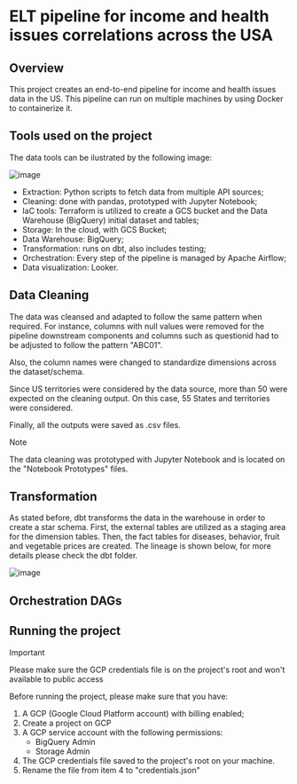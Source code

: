 # ELT pipeline for income and health issues correlations across the USA

## Overview
This project creates an end-to-end pipeline for income and health issues data in the US. This pipeline can run on multiple machines by using Docker to containerize it.

## Tools used on the project
The data tools can be ilustrated by the following image:

![image](https://github.com/user-attachments/assets/78381c16-e94f-4dbd-ba51-7c02ffb81e64)

- Extraction: Python scripts to fetch data from multiple API sources;
- Cleaning: done with pandas, prototyped with Jupyter Notebook;
- IaC tools: Terraform is utilized to create a GCS bucket and the Data Warehouse (BigQuery) initial dataset and tables;
- Storage: In the cloud, with GCS Bucket;
- Data Warehouse: BigQuery;
- Transformation: runs on dbt, also includes testing;
- Orchestration: Every step of the pipeline is managed by Apache Airflow;
- Data visualization: Looker.

## Data Cleaning
The data was cleansed and adapted to follow the same pattern when required. For instance, columns with null values were removed for the pipeline downstream components and columns such as questionid had to be adjusted to follow the pattern "ABC01".

Also, the column names were changed to standardize dimensions across the dataset/schema.

Since US territories were considered by the data source, more than 50 were expected on the cleaning output. On this case, 55 States and territories were considered.

Finally, all the outputs were saved as .csv files.

> [!NOTE]
> The data cleaning was prototyped with Jupyter Notebook and is located on the "Notebook Prototypes" files.

## Transformation 
As stated before, dbt transforms the data in the warehouse in order to create a star schema. First, the external tables are utilized as a staging area for the dimension tables.
Then, the fact tables for diseases, behavior, fruit and vegetable prices are created. The lineage is shown below, for more details please check the dbt folder.

![image](https://github.com/user-attachments/assets/dcfd2603-6522-4cca-91f2-c8f7e194bbd6)

## Orchestration DAGs



## Running the project
> [!IMPORTANT]
> Please make sure the GCP credentials file is on the project's root and won't available to public access

Before running the project, please make sure that you have:
1. A GCP (Google Cloud Platform account) with billing enabled;
2. Create a project on GCP 
3. A GCP service account with the following permissions:
   - BigQuery Admin
   - Storage Admin
4. The GCP credentials file saved to the project's root on your machine.
5. Rename the file from item 4 to "credentials.json"
